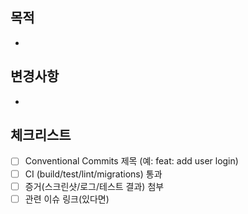 ## 목적
-

## 변경사항
-

## 체크리스트
- [ ] Conventional Commits 제목 (예: feat: add user login)
- [ ] CI (build/test/lint/migrations) 통과
- [ ] 증거(스크린샷/로그/테스트 결과) 첨부
- [ ] 관련 이슈 링크(있다면)